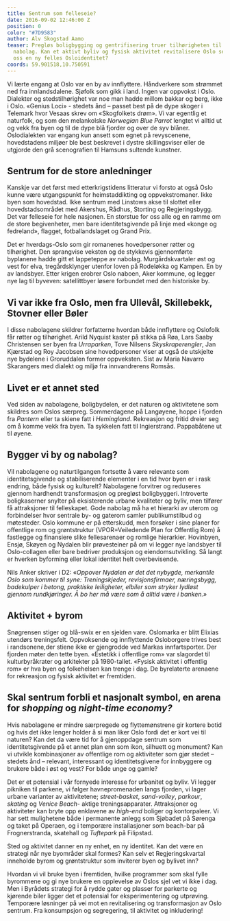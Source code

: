 ```yaml
---
title: Sentrum som felleseie?
date: 2016-09-02 12:46:00 Z
position: 0
color: "#7D9583"
author: Alv Skogstad Aamo
teaser: Pregløs boligbygging og gentrifisering truer tilhørigheten til hovedstadens
  nabolag. Kan et aktivt byliv og fysisk aktivitet revitalisere Oslo sentrum og gi
  oss en ny felles Osloidentitet?
coords: 59.901518,10.750591
---
```


Vi lærte engang at Oslo var en by av innflyttere. Håndverkere som strømmet ned fra innlandsdalene. Sjøfolk som gikk i land. Ingen var oppvokst i Oslo. Dialekter og stedstilhørighet var noe man hadde millom bakkar og berg, ikke i Oslo. «Genius Loci» - stedets ånd – passet best på de dype skoger i Telemark hvor Vesaas skrev om «Skogfolkets drøm». Vi var egentlig et naturfolk, og som den melankolske *Norwegian Blue Parrot* lengtet vi alltid ut og vekk fra byen og til de dype blå fjorder og over de syv blåner. Oslodialekten var engang kun ansett som egnet på revyscenene, hovedstadens miljøer ble best beskrevet i dystre skillingsviser eller de utgjorde den grå scenografien til Hamsuns sultende kunstner.

## Sentrum for de store anledninger

Kanskje var det først med etterkrigstidens litteratur vi forsto at også Oslo kunne være utgangspunkt for heimstaddikting og oppvekstromaner. Ikke byen som hovedstad. Ikke sentrum med Linstows akse til slottet eller hovedstadsområdet med Akershus, Rådhus, Storting og Regjeringsbygg. Det var felleseie for hele nasjonen. En storstue for oss alle og en ramme om de store begivenheter, men bare identitetsgivende på linje med «konge og fedreland», flagget, fotballandslaget og Grand Prix.

Det er hverdags-Oslo som gir romanenes hovedpersoner røtter og tilhørighet. Den sprangvise veksten og de stykkevis gjennomførte byplanene hadde gitt et lappeteppe av nabolag. Murgårdskvartaler øst og vest for elva, tregårdsklynger utenfor loven på Rodeløkka og Kampen. En by av landsbyer. Etter krigen erobrer Oslo naboen, Aker kommune, og legger nye lag til byveven: satellittbyer løsere forbundet med den historiske by.

## Vi var ikke fra Oslo, men fra Ullevål, Skillebekk, Stovner eller Bøler

I disse nabolagene skildrer forfatterne hvordan både innflyttere og Oslofolk får røtter og tilhørighet. Arild Nyquist kaster på stikka på Røa, Lars Saaby Christensen ser byen fra *Urraparken*, Tove Nilsens *Skyskraperengler*, Jan Kjærstad og Roy Jacobsen sine hovedpersoner viser at også de utskjelte nye bydelene i Groruddalen former oppveksten. Sist av Maria Navarro Skarangers med dialekt og miljø fra innvandrerens Romsås.

## Livet er et annet sted

Ved siden av nabolagene, boligbydelen, er det naturen og aktivitetene som skildres som Oslos særpreg. Sommerdagene på Langøyene, hoppe i fjorden fra *Pantern* eller ta skiene fatt i *Hemingland*. Rekreasjon og fritid dreier seg om å komme vekk fra byen. Ta sykkelen fatt til Ingierstrand. Pappabåtene ut til øyene.

## Bygger vi by og nabolag?

Vil nabolagene og naturtilgangen fortsette å være relevante som identitetsgivende og stabiliserende elementer i en tid hvor byen er i rask endring, både fysisk og kulturelt? Nabolagene forvitrer og reduseres gjennom hardhendt transformasjon og pregløst boligbyggeri. Introverte boligkaserner snylter på eksisterende urbane kvaliteter og byliv, men tilfører få attraksjoner til felleskapet. Gode nabolag må ha et hierarki av uterom og forbindelser hvor sentrale by- og gaterom samler publikumstilbud og møtesteder. Oslo kommune er på etterskudd, men forsøker i sine planer for offentlige rom og grøntstruktur (VPOR=Veiledende Plan for Offentlig Rom) å fastlegge og finansiere slike fellesarenaer og romlige hierarkier. Hovinbyen, Ensjø, Skøyen og Nydalen blir prøvesteiner på om vi legger nye landsbyer til Oslo-collagen eller bare bedriver produksjon og eiendomsutvikling. Så langt er hverken byforming eller lokal identitet helt overbevisende.

Nils Anker skriver i D2: «*Oppover Nydalen er det det nybygde, merkantile Oslo som kommer til syne: Treningskjeder, revisjonsfirmaer, næringsbygg, badekulper i betong, praktiske leiligheter, elbiler som stryker lydløst gjennom rundkjøringer. Å bo her må være som å alltid være i banken.»*

## Aktivitet \+ byrom

Snøgrensen stiger og blå-swix er en sjelden vare. Oslomarka er blitt Elixias utendørs treningsfelt. Oppvoksende og innflyttende Osloborgere trives best i randsonene,der stiene ikke er gjengrodde ved Markas innfartsporter. Der fjorden møter den tette byen. «Estetikk i offentlige rom» var slagordet til kulturbyråkrater og arkitekter på 1980-tallet. «Fysisk aktivitet i offentlig rom» er hva byen og folkehelsen kan trenge i dag. De byrelaterte arenaene for rekreasjon og fysisk aktivitet er fremtiden.

## Skal sentrum forbli et nasjonalt symbol, en arena for *shopping* og *night-time economy?*

Hvis nabolagene er mindre særpregede og flyttemønstrene gir kortere botid og hvis det ikke lenger holder å si man liker Oslo fordi det er kort vei til naturen? Kan det da være tid for å gjenoppdage sentrum som identitetsgivende på et annet plan enn som ikon, silhuett og monument? Kan vi utvikle kombinasjoner av offentlige rom og aktiviteter som gjør stedet – stedets ånd – relevant, interessant og identitetsgivene for innbyggere og brukere både i øst og vest? For både unge og gamle?

Det er et potensial i vår fornyede interesse for urbanitet og byliv. Vi legger pikniken til parkene, vi følger havnepromenaden langs fjorden, vi lager urbane varianter av aktivitetene; *street-basket*, *sand-volley*, *parkour*, *skating* og *Venice Beach*- aktige treningsapparater. Attraksjoner og aktiviteter kan bryte opp enklavene av *high-end* boliger og kontorpaleer. Vi har sett mulighetene både i permanente anlegg som Sjøbadet på Sørenga og taket på Operaen, og i temporære installasjoner som beach-bar på Frognerstranda, skatehall og *Tuftepark* på Filipstad.

Sted og aktivitet danner en ny enhet, en ny identitet. Kan det være en strategi når nye byområder skal formes? Kan selv et Regjeringskvartal inneholde byrom og grøntstruktur som inviterer byen og bylivet inn?

Hvordan vi vil bruke byen i fremtiden, hvilke programmer som skal fylle byrommene og gi nye brukere en opplevelse av Oslos sjel vet vi ikke i dag. Men i Byrådets strategi for å rydde gater og plasser for parkerte og kjørende biler ligger det et potensial for eksperimentering og utprøving. Temporære løsninger på vei mot en revitalisering og transformasjon av Oslo sentrum. Fra konsumpsjon og segregering, til aktivitet og inkludering!

